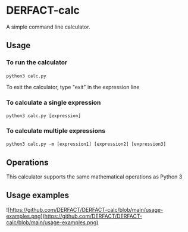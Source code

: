 # DERFACT-calc
A simple command line calculator.
## Usage

### To run the calculator
`python3 calc.py`

To exit the calculator, type "exit" in the expression line

### To calculate a single expression
`python3 calc.py [expression]`

### To calculate multiple expressions
`python3 calc.py -m [expression1] [expression2] [expression3]`

## Operations
This calculator supports the same mathematical operations as Python 3

## Usage examples
![https://github.com/DERFACT/DERFACT-calc/blob/main/usage-examples.png](https://github.com/DERFACT/DERFACT-calc/blob/main/usage-examples.png)
